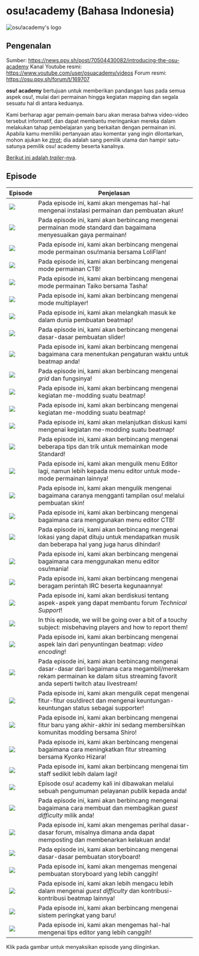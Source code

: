 osu!academy (Bahasa Indonesia)
==============================

![osu!academy's logo](./img/osu!academy-logo.png "osu!academy logo")

Pengenalan
------------

Sumber: <https://news.ppy.sh/post/70504430082/introducing-the-osu-academy>
Kanal Youtube resmi: <https://www.youtube.com/user/osuacademy/videos>
Forum resmi: <https://osu.ppy.sh/forum/t/169707>

**osu! academy** bertujuan untuk memberikan pandangan luas pada semua aspek osu!, mulai dari permainan hingga kegiatan mapping dan segala sesuatu hal di antara keduanya.

Kami berharap agar pemain-pemain baru akan merasa bahwa video-video tersebut informatif, dan dapat membantu meringankan mereka dalam melakukan tahap pembelajaran yang berkaitan dengan permainan ini. Apabila kamu memiliki pertanyaan atau komentar yang ingin dilontarkan, mohon ajukan ke [ztrot](https://osu.ppy.sh/u/6347); dia adalah sang pemilik utama dan hampir satu-satunya pemilik osu! academy beserta kanalnya.

[Berikut ini adalah *trailer*-nya](https://www.youtube.com/watch?v=z5gy34k3RI0&feature=c4-overview&list=UUMeRgqzTfC5ja40B6kM6pdg).

Episode
----------

| Episode                                                                                         | Penjelasan                                                                                                                                                                             |
|-------------------------------------------------------------------------------------------------|----------------------------------------------------------------------------------------------------------------------------------------------------------------------------------------|
| [![](/wiki/Announcements/osu!academy/img/Academy_1.png)](https://www.youtube.com/watch?v=cz522ZAs5aQ "Episode 1")     | Pada episode ini, kami akan mengemas hal-hal mengenai instalasi permainan dan pembuatan akun!                                                                                          |
| [![](/wiki/Announcements/osu!academy/img/Academy_2.png)](https://www.youtube.com/watch?v=mswLEXK0eDk "Episode 2")     | Pada episode ini, kami akan berbincang mengenai permainan mode standard dan bagaimana menyesuaikan gaya permainan!                                                                     |
| [![](/wiki/Announcements/osu!academy/img/Academy_3.png)](https://www.youtube.com/watch?v=UAomychlbic "Episode 3")     | Pada episode ini, kami akan berbincang mengenai mode permainan osu!mania bersama LoliFlan!                                                                                             |
| [![](/wiki/Announcements/osu!academy/img/Academy_4.png)](https://www.youtube.com/watch?v=6WKZE2HPOK8 "Episode 4")     | Pada episode ini, kami akan berbincang mengenai mode permainan CTB!                                                                                                                    |
| [![](/wiki/Announcements/osu!academy/img/Academy_5.png)](https://www.youtube.com/watch?v=f_uSO2ESCRI "Episode 5")     | Pada episode ini, kami akan berbincang mengenai mode permainan Taiko bersama Tasha!                                                                                                    |
| [![](/wiki/Announcements/osu!academy/img/Academy_6.png)](https://www.youtube.com/watch?v=cyYRl-a5xII "Episode 6")     | Pada episode ini, kami akan berbincang mengenai mode multiplayer!                                                                                                                      |
| [![](/wiki/Announcements/osu!academy/img/Academy_7-0.png)](https://www.youtube.com/watch?v=WKS8Zhut9XU "Episode 7-0") | Pada episode ini, kami akan melangkah masuk ke dalam dunia pembuatan beatmap!                                                                                                          |
| [![](/wiki/Announcements/osu!academy/img/Academy_7-1.png)](https://www.youtube.com/watch?v=RKLanv4pvJc "Episode 7-1") | Pada episode ini, kami akan berbincang mengenai dasar-dasar pembuatan slider!                                                                                                          |
| [![](/wiki/Announcements/osu!academy/img/Academy_7-2.png)](https://www.youtube.com/watch?v=8nsbrOhLE9w "Episode 7-2") | Pada episode ini, kami akan berbincang mengenai bagaimana cara menentukan pengaturan waktu untuk beatmap anda!                                                                         |
| [![](/wiki/Announcements/osu!academy/img/Academy_7-3.png)](https://www.youtube.com/watch?v=MhIuPvQjLbU "Episode 7-3") | Pada episode ini, kami akan berbincang mengenai *grid* dan fungsinya!                                                                                                                  |
| [![](/wiki/Announcements/osu!academy/img/Academy_8.png)](https://www.youtube.com/watch?v=PFEYlQfiJHQ "Episode 8")     | Pada episode ini, kami akan berbincang mengenai kegiatan me-modding suatu beatmap!                                                                                                     |
| [![](/wiki/Announcements/osu!academy/img/Academy_9.png)](https://www.youtube.com/watch?v=bTGBspoMFVA "Episode 9")     | Pada episode ini, kami akan berbincang mengenai kegiatan me-modding suatu beatmap!                                                                                                     |
| [![](/wiki/Announcements/osu!academy/img/Academy_10.png)](https://www.youtube.com/watch?v=bTGBspoMFVA "Episode 10")   | Pada episode ini, kami akan melanjutkan diskusi kami mengenai kegiatan me-modding suatu beatmap!                                                                                       |
| [![](/wiki/Announcements/osu!academy/img/Academy_11.png)](https://www.youtube.com/watch?v=j8fpJKCjTvM "Episode 11")   | Pada episode ini, kami akan berbincang mengenai beberapa tips dan trik untuk memainkan mode Standard!                                                                                  |
| [![](/wiki/Announcements/osu!academy/img/Academy_12.png)](https://www.youtube.com/watch?v=8reEFNk5kQY "Episode 12")   | Pada episode ini, kami akan mengulik menu Editor lagi, namun lebih kepada menu editor untuk mode-mode permainan lainnya!                                                               |
| [![](/wiki/Announcements/osu!academy/img/Academy_13.png)](https://www.youtube.com/watch?v=oUvCBsGyTtw "Episode 13")   | Pada episode ini, kami akan mengulik mengenai bagaimana caranya mengganti tampilan osu! melalui pembuatan skin!                                                                        |
| [![](/wiki/Announcements/osu!academy/img/Academy_14.png)](https://www.youtube.com/watch?v=dyDMyB9D420 "Episode 14")   | Pada episode ini, kami akan berbincang mengenai bagaimana cara menggunakan menu editor CTB!                                                                                            |
| [![](/wiki/Announcements/osu!academy/img/Academy_15.png)](https://www.youtube.com/watch?v=muu3HkG38kk "Episode 15")   | Pada episode ini, kami akan berbincang mengenai lokasi yang dapat dituju untuk mendapatkan musik dan beberapa hal yang juga harus dihindari!                                           |
| [![](/wiki/Announcements/osu!academy/img/Academy_16.png)](https://www.youtube.com/watch?v=uTnO_7bMV44 "Episode 16")   | Pada episode ini, kami akan berbincang mengenai bagaimana cara menggunakan menu editor osu!mania!                                                                                      |
| [![](/wiki/Announcements/osu!academy/img/Academy_17.png)](https://www.youtube.com/watch?v=yWqRJZ5FX5Y "Episode 17")   | Pada episode ini, kami akan berbincang mengenai beragam perintah IRC beserta kegunaannya!                                                                                              |
| [![](/wiki/Announcements/osu!academy/img/Academy_18.png)](https://www.youtube.com/watch?v=Ywu3PZGYPxs "Episode 18")   | Pada episode ini, kami akan berdiskusi tentang aspek-aspek yang dapat membantu forum *Technical Support*!                                                                              |
| [![](/wiki/Announcements/osu!academy/img/Academy_19.png)](https://www.youtube.com/watch?v=ZoBAZCl9wXY "Episode 19")   | In this episode, we will be going over a bit of a touchy subject: misbehaving players and how to report them!                                                                          |
| [![](/wiki/Announcements/osu!academy/img/Academy_20.png)](https://www.youtube.com/watch?v=exyuI9lv_OI "Episode 20")   | Pada episode ini, kami akan berbincang mengenai aspek lain dari penyuntingan beatmap: *video encoding*!                                                                                |
| [![](/wiki/Announcements/osu!academy/img/Academy_21.png)](https://www.youtube.com/watch?v=59Tm9LvYk3Q "Episode 21")   | Pada episode ini, kami akan berbincang mengenai dasar-dasar dari bagaimana cara megambil/merekam rekam permainan ke dalam situs streaming favorit anda seperti twitch atau livestream! |
| [![](/wiki/Announcements/osu!academy/img/Academy_22.png)](https://www.youtube.com/watch?v=ec0pLh4U8eY "Episode 22")   | Pada episode ini, kami akan mengulik cepat mengenai fitur-fitur osu!direct dan mengenai keuntungan-keuntungan status sebagai supporter!                                                |
| [![](/wiki/Announcements/osu!academy/img/Academy_23.png)](https://www.youtube.com/watch?v=MxlB__wjt9A "Episode 23")   | Pada episode ini, kami akan berbincang mengenai fitur baru yang akhir-akhir ini sedang membersihkan komunitas modding bersama Shiro!                                                   |
| [![](/wiki/Announcements/osu!academy/img/Academy_24.png)](https://www.youtube.com/watch?v=pq33jvMitRk "Episode 24")   | Pada episode ini, kami akan berbincang mengenai bagaimana cara meningkatkan fitur streaming bersama Kyonko Hizara!                                                                     |
| [![](/wiki/Announcements/osu!academy/img/Academy_25.png)](https://www.youtube.com/watch?v=sgcdrxevAT4 "Episode 25")   | Pada episode ini, kami akan berbincang mengenai tim staff sedikit lebih dalam lagi!                                                                                                    |
| [![](/wiki/Announcements/osu!academy/img/Academy_26.png)](https://www.youtube.com/watch?v=y61v2QCHlpY "Episode 26")   | Episode osu! academy kali ini dibawakan melalui sebuah pengumuman pelayanan publik kepada anda!                                                                                        |
| [![](/wiki/Announcements/osu!academy/img/Academy_27.png)](https://www.youtube.com/watch?v=nXWA1Qh9bT8 "Episode 27")   | Pada episode ini, kami akan berbincang mengenai bagaimana cara membuat dan membagikan *guest difficulty* milik anda!                                                                   |
| [![](/wiki/Announcements/osu!academy/img/Academy_28.png)](https://www.youtube.com/watch?v=PEZFOM8NKtw "Episode 28")   | Pada episode ini, kami akan mengemas perihal dasar-dasar forum, misalnya dimana anda dapat memposting dan membenarkan kelakuan anda!                                                   |
| [![](/wiki/Announcements/osu!academy/img/Academy_29.png)](https://www.youtube.com/watch?v=uvCRwcyJ4TA "Episode 29")   | Pada episode ini, kami akan berbincang mengenai dasar-dasar pembuatan storyboard!                                                                                                      |
| [![](/wiki/Announcements/osu!academy/img/Academy_30.png)](https://www.youtube.com/watch?v=EvICgPuOylk "Episode 30")   | Pada episode ini, kami akan mengemas mengenai pembuatan storyboard yang lebih canggih!                                                                                                 |
| [![](/wiki/Announcements/osu!academy/img/Academy_31.png)](https://www.youtube.com/watch?v=s2ZK4o8V5tI "Episode 31")   | Pada episode ini, kami akan lebih mengacu lebih dalam mengenai *guest difficulty* dan kontribusi-kontribusi beatmap lainnya!                                                           |
| [![](/wiki/Announcements/osu!academy/img/Academy_32.png)](https://www.youtube.com/watch?v=wa_hNegtBw0 "Episode 32")   | Pada episode ini, kami akan berbincang mengenai sistem peringkat yang baru!                                                                                                            |
| [![](/wiki/Announcements/osu!academy/img/Academy_33.png)](https://www.youtube.com/watch?v=_-Xke2bqzok "Episode 33")   | Pada episode ini, kami akan mengemas hal-hal mengenai tips editor yang lebih canggih!                                                                                                  |



Klik pada gambar untuk menyaksikan episode yang diinginkan.
